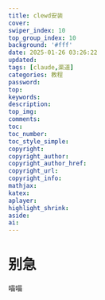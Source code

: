 ```yaml
---
title: clewd安装
cover: 
swiper_index: 10
top_group_index: 10
background: '#fff'
date: 2025-01-26 03:26:22
updated:
tags: [claude,渠道]
categories: 教程
password:
top:
keywords:
description:
top_img:
comments:
toc:
toc_number:
toc_style_simple:
copyright:
copyright_author:
copyright_author_href:
copyright_url:
copyright_info:
mathjax:
katex:
aplayer:
highlight_shrink:
aside:
ai:
---
```

# 别急
喵喵
